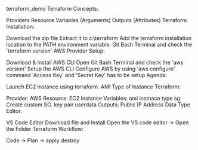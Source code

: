 terraform_demo
Terraform Concepts:

Providers
Resource
Variables (Arguments)
Outputs (Attributes)
Terraform Installation:

Download the zip file
Extract it to c:\terraform
Add the terraform installation location to the PATH environment variable.
Git Bash Terminal and check the 'terraform version'
AWS Provider Setup:

Download & Install AWS CLI
Open Git Bash Terminal and check the 'aws version'
Setup the AWS CLI
Configure AWS by using 'aws configure' command
'Access Key' and 'Secret Key' has to be setup
Agenda:

Launch EC2 instance using terraform.
AMI
Type of Instance
Terraform:

Provider: AWS
Resource: EC2 Instance
Variables:
ami
instnace type
sg
Create custom SG.
key pair
userdata
Outputs:
Public IP Address
Data Type
Editor:

VS Code Editor
Download file and Install
Open the VS code editor -> Open the Folder
Terraform Workflow:

Code -> Plan -> apply
destroy